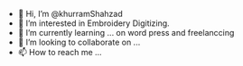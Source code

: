 - 👋 Hi, I’m @khurramShahzad
- 👀 I’m interested in Embroidery Digitizing.
- 🌱 I’m currently learning ... on word press and freelanccing
- 💞️ I’m looking to collaborate on ...
- 📫 How to reach me ...

<!---
khurramShahzad143/khurramShahzad143 is a ✨ special ✨ repository because its `README.md` (this file) appears on your GitHub profile.
You can click the Preview link to take a look at your changes.
--->
